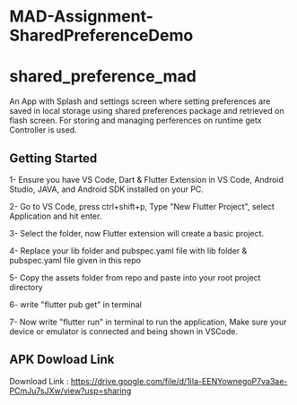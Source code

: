 # MAD-Assignment-SharedPreferenceDemo
# shared_preference_mad

An App with Splash and settings screen where setting preferences are saved in local storage using shared preferences package and retrieved on flash screen. For storing and managing perferences on runtime getx Controller is used.

## Getting Started

1- Ensure you have VS Code, Dart & Flutter Extension in VS Code, Android Studio, JAVA, and Android SDK installed on your PC.

2- Go to VS Code, press ctrl+shift+p, Type "New Flutter Project", select Application and hit enter.

3- Select the folder, now Flutter extension will create a basic project.

4- Replace your lib folder and pubspec.yaml file with lib folder & pubspec.yaml file given in this repo

5- Copy the assets folder from repo and paste into your root project directory

6- write "flutter pub get" in terminal

7- Now write "flutter run" in terminal to run the application, Make sure your device or emulator is connected and being shown in VSCode.

## APK Dowload Link
Download Link : https://drive.google.com/file/d/1iIa-EENYownegoP7va3ae-PCmJu7sJXw/view?usp=sharing
